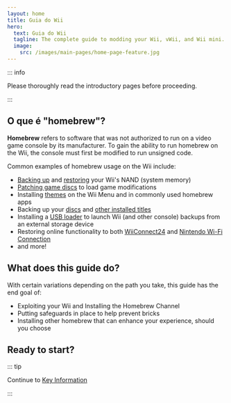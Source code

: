 ```yaml
---
layout: home
title: Guia do Wii
hero:
  text: Guia do Wii
  tagline: The complete guide to modding your Wii, vWii, and Wii mini.
  image:
    src: /images/main-pages/home-page-feature.jpg
---
```


::: info

Please thoroughly read the introductory pages before proceeding.

:::

## O que é "homebrew"?

**Homebrew** refers to software that was not authorized to run on a video game console by its manufacturer. To gain the ability to run homebrew on the Wii, the console must first be modified to run unsigned code.

Common examples of homebrew usage on the Wii include:

- [Backing up](bootmii) and [restoring](bootmiirecover) your Wii's NAND (system memory)
- [Patching game discs](https://wiki.hacks.guide/wiki/Wii:Riivolution) to load game modifications
- Installing [themes](themes) on the Wii Menu and in commonly used homebrew apps
- Backing up your [discs](dump-games) and [other installed titles](dump-wads)
- Installing a [USB loader](wii-loaders) to launch Wii (and other console) backups from an external storage device
- Restoring online functionality to both [WiiConnect24](wiiconnect24) and [Nintendo Wi-Fi Connection](nintendowfc)
- and more!

## What does this guide do?

With certain variations depending on the path you take, this guide has the end goal of:

- Exploiting your Wii and Installing the Homebrew Channel
- Putting safeguards in place to help prevent bricks
- Installing other homebrew that can enhance your experience, should you choose

## Ready to start?

::: tip

Continue to [Key Information](key-information)

:::
